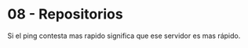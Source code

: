 08 - Repositorios 
=============== 

Si el ping contesta mas rapido significa que ese servidor es mas rápido.
